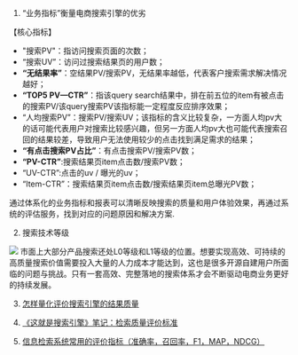 1. “业务指标”衡量电商搜索引擎的优劣

【核心指标】
 - "搜索PV"：指访问搜索页面的次数；
 - “搜索UV”：访问过搜索结果页的用户数；
 - **“无结果率”**：空结果PV/搜索PV，无结果率越低，代表客户搜索需求解决情况越好；
 - **“TOP5 PV—CTR”**：指该query search结果中，排在前五位的item有被点击的搜索PV/该query搜索PV该指标能一定程度反应排序效果；
 - “人均搜索PV”：搜索PV/搜索UV；该指标的含义比较复杂，一方面人均pv大的话可能代表用户对搜索比较感兴趣，但另一方面人均pv大也可能代表搜索召回的结果较差，导致用户无法使用较少的点击找到满足需求的结果；
 - **“有点击搜索PV占比”**：有点击搜索PV/搜索PV数；
 - **“PV-CTR”**:搜索结果页item点击数/搜索PV数；
 - “UV-CTR”:点击的uv / 曝光的uv；
 - “Item-CTR”：搜索结果页item点击数/搜索结果页item总曝光PV数；

通过体系化的业务指标和报表可以清晰反映搜索的质量和用户体验效果，再通过系统的评估服务，找到对应的问题原因和解决方案.

2. 搜索技术等级
<img src="https://ucc.alicdn.com/pic/developer-ecology/13cfe86b5b2f4aacba814f4fb2f080e5.png">
市面上大部分产品搜索还处L0等级和L1等级的位置。想要实现高效、可持续的高质量搜索价值需要投入大量的人力成本才能达到，这也是很多开源自建用户所面临的问题与挑战。只有一套高效、完整落地的搜索体系才会不断驱动电商业务更好的持续发展。

3. [怎样量化评价搜索引擎的结果质量](https://blog.csdn.net/sangyongjia/article/details/52439034)

4. [《这就是搜索引擎》笔记：检索质量评价标准](https://blog.csdn.net/guodongxiaren/article/details/99822756?utm_medium=distribute.pc_relevant.none-task-blog-BlogCommendFromMachineLearnPai2-3.compare&depth_1-utm_source=distribute.pc_relevant.none-task-blog-BlogCommendFromMachineLearnPai2-3.compare)

5. [信息检索系统常用的评价指标（准确率，召回率，F1，MAP，NDCG）](https://blog.csdn.net/fengjiancangyue/article/details/43746651?utm_medium=distribute.pc_relevant.none-task-blog-BlogCommendFromMachineLearnPai2-2.compare&depth_1-utm_source=distribute.pc_relevant.none-task-blog-BlogCommendFromMachineLearnPai2-2.compare)
